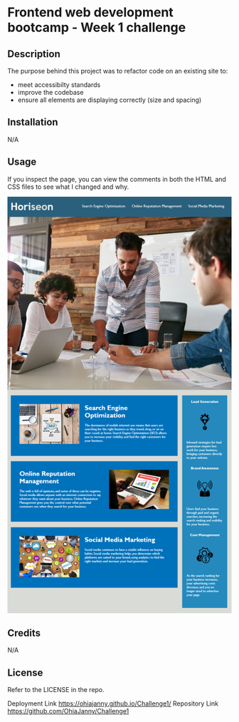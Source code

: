 # Frontend web development bootcamp - Week 1 challenge
## Description

The purpose behind this project was to refactor code on an existing site to:
- meet accessibilty standards
- improve the codebase
- ensure all elements are displaying correctly (size and spacing)

## Installation

N/A

## Usage

If you inspect the page, you can view the comments in both the HTML and CSS files to see what I changed and why.

![Screenshot of deployed page.](Assets/DeployedScreenshot.png)

## Credits

N/A

## License

Refer to the LICENSE in the repo.

Deployment Link https://ohiajanny.github.io/Challenge1/
Repository Link https://github.com/OhiaJanny/Challenge1

